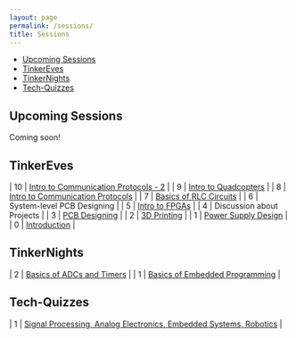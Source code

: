 ```yaml
---
layout: page
permalink: /sessions/
title: Sessions
---
```


* [Upcoming Sessions](#upcoming-sessions)
* [TinkerEves](#tinkereves)
* [TinkerNights](#tinkernights)
* [Tech-Quizzes](#tech-quizzes)

## Upcoming Sessions

Coming soon!

## TinkerEves

| 10 | [Intro to Communication Protocols - 2](http://electroholics.iiitd.edu.in/2016/01/30/communication-protocols.html) |
|  9 | [Intro to Quadcopters](https://github.com/Electroholics/Docs/blob/master/Session%20Slides%20and%20docs/Introduction%20To%20Quadcopters%2016th%20March%2C%202016.pdf) |
|  8 | [Intro to Communication Protocols](http://electroholics.iiitd.edu.in/2016/01/30/communication-protocols.html) |
|  7 | [Basics of RLC Circuits](https://github.com/Electroholics/Docs/blob/master/Session%20Slides%20and%20docs/Basics-of-RLC-circuits/Basics%20of%20R%2C%20L%2C%20C%20circuits.pdf) |
|  6 | System-level PCB Designing |
|  5 | [Intro to FPGAs](https://github.com/Electroholics/Docs/blob/master/Slides/Introduction%20to%20FPGA.pdf) |
|  4 | Discussion about Projects |
|  3 | [PCB Designing](https://github.com/Electroholics/Docs/blob/master/Slides/Session-3%20%5B16-09-2015%5D.pdf) |
|  2 | [3D Printing](https://github.com/Electroholics/Docs/blob/master/Slides/Session-3%20%5B16-09-2015%5D.pdf) |
|  1 | [Power Supply Design](https://github.com/Electroholics/Docs/blob/master/Slides/Session-1%20%5B01-09-15%5D.pdf) |
|  0 | [Introduction](https://github.com/Electroholics/Docs/blob/master/Slides/Session-0%20%5BIntro%5D%5B25-08-2015%5D.pdf) |

## TinkerNights

|  2 | [Basics of ADCs and Timers](https://github.com/Electroholics/Docs/tree/master/Slides/Tinker%20NIght%20%5BIntro%20to%20Embedded%20Systems%5D) |
|  1 | [Basics of Embedded Programming](https://github.com/Electroholics/Docs/blob/master/Slides/Tinker%20NIght%20%5BIntro%20to%20Embedded%20Systems%5D/Intro%20to%20ES%20and%20GPIO.pdf) |

## Tech-Quizzes

|  1 | [Signal Processing, Analog Electronics, Embedded Systems, Robotics](https://github.com/Electroholics/Docs/blob/master/Slides/Tech-Quiz%20%20%5B27-10-15%5D.pdf) |
